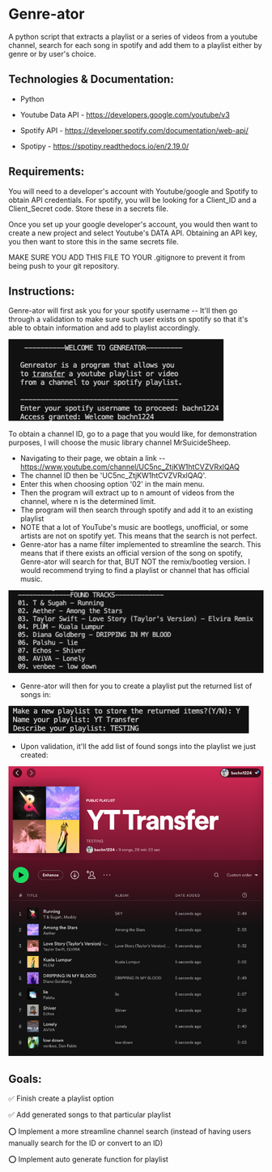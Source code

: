# Genre-ator

A python script that extracts a playlist or a series of videos from a youtube channel, search for each song in spotify
and add them to a playlist either by genre or by user's choice.

## Technologies & Documentation:
* Python

* Youtube Data API - https://developers.google.com/youtube/v3

* Spotify API - https://developer.spotify.com/documentation/web-api/

* Spotipy - https://spotipy.readthedocs.io/en/2.19.0/

## Requirements:
You will need to a developer's account with Youtube/google and Spotify to obtain API credentials.
For spotify, you will be looking for a Client_ID and a Client_Secret code. Store these in a secrets file.

Once you set up your google developer's account, you would then want to create a new project and select Youtube's
DATA API. Obtaining an API key, you then want to store this in the same secrets file.

MAKE SURE YOU ADD THIS FILE TO YOUR .gitignore to prevent it from being push to your git repository.

## Instructions:

Genre-ator will first ask you for your spotify username -- It'll then go through a validation to make sure such user exists on spotify so that it's able to obtain information and add to playlist accordingly.

![](/screenshots/welcome2.png)

To obtain a channel ID, go to a page that you would like, for demonstration purposes, I will choose the music library channel MrSuicideSheep.

* Navigating to their page, we obtain a link -- https://www.youtube.com/channel/UC5nc_ZtjKW1htCVZVRxlQAQ
* The channel ID then be 'UC5nc_ZtjKW1htCVZVRxlQAQ'.
* Enter this when choosing option '02' in the main menu.
* Then the program will extract up to n amount of videos from the channel, where n is the determined limit.
* The program will then search through spotify and add it to an existing playlist
* NOTE that a lot of YouTube's music are bootlegs, unofficial, or some artists are not on spotify yet. This means that the search is not perfect.
* Genre-ator has a name filter implemented to streamline the search. This means that if there exists an official version of the song on spotify, Genre-ator will search for that, BUT NOT the remix/bootleg version. I would recommend trying to find a playlist or channel that has official music.

![](/screenshots/extraction_testing.png)

* Genre-ator will then for you to create a playlist put the returned list of songs in:

![](/screenshots/playlist.png)

* Upon validation, it'll the add list of found songs into the playlist we just created:

![](/screenshots/spfy_sc.png)

## Goals:
:white_check_mark: Finish create a playlist option 

:white_check_mark: Add generated songs to that particular playlist 

:o: Implement a more streamline channel search (instead of having users manually search for the ID or convert to an ID) 

:o: Implement auto generate function for playlist
